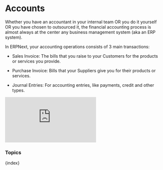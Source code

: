# Accounts

Whether you have an accountant in your internal team OR you do it yourself OR you have chosen to outsourced it,
the financial accounting process is almost always at the center any business management system (aka an ERP system).

In ERPNext, your accounting operations consists of 3 main transactions:

  * Sales Invoice: The bills that you raise to your Customers for the products or services you provide.

  * Purchase Invoice: Bills that your Suppliers give you for their products or services.
  
  * Journal Entries: For accounting entries, like payments, credit and other types.

<div class="embed-container">
  <iframe src="https://www.youtube.com/embed/5wjollWN0OA?rel=0" frameborder="0" allow="autoplay; encrypted-media" allowfullscreen>
  </iframe>
</div>  

### Topics

{index}

